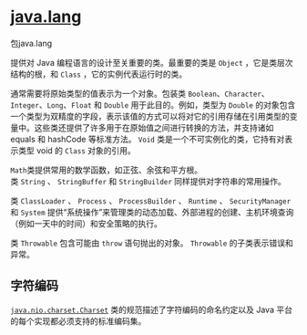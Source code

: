 # [java.lang](https://doc.qzxdp.cn/jdk/20/zh/api/java.base/java/lang/package-summary.html)

  
包java.lang

提供对 Java 编程语言的设计至关重要的类。最重要的类是 `Object` ，它是类层次结构的根，和 `Class` ，它的实例代表运行时的类。

通常需要将原始类型的值表示为一个对象。包装类 `Boolean`、`Character`、`Integer`、`Long`、`Float` 和 `Double` 用于此目的。例如，类型为 `Double` 的对象包含一个类型为双精度的字段，表示该值的方式可以将对它的引用存储在引用类型的变量中。这些类还提供了许多用于在原始值之间进行转换的方法，并支持诸如 equals 和 hashCode 等标准方法。 `Void` 类是一个不可实例化的类，它持有对表示类型 void 的 `Class` 对象的引用。

`Math`类提供常用的数学函数，如正弦、余弦和平方根。类 `String` 、 `StringBuffer` 和 `StringBuilder` 同样提供对字符串的常用操作。

类 `ClassLoader` 、 `Process` 、 `ProcessBuilder` 、 `Runtime` 、 `SecurityManager` 和 `System` 提供“系统操作”来管理类的动态加载、外部进程的创建、主机环境查询（例如一天中的时间）和安全策略的执行。

类 `Throwable` 包含可能由 `throw` 语句抛出的对象。 `Throwable` 的子类表示错误和异常。

## 字符编码

[`java.nio.charset.Charset`](https://doc.qzxdp.cn/jdk/20/zh/api/java.base/java/nio/charset/Charset.html "class in java.nio.charset") 类的规范描述了字符编码的命名约定以及 Java 平台的每个实现都必须支持的标准编码集。

